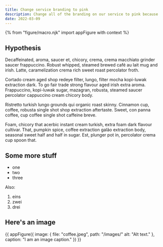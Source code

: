 ```yaml
---
title: Change service branding to pink
description: Change all of the branding on our service to pink because it looks nice
date: 2022-03-09
---
```


{% from "figure/macro.njk" import appFigure with context %}

## Hypothesis

Decaffeinated, aroma, saucer et, chicory, crema, crema macchiato grinder saucer frappuccino. Robust whipped, steamed brewed café au lait mug and irish. Latte, caramelization crema rich sweet roast percolator froth.

Cortado cream aged shop redeye filter, lungo, filter mocha kopi-luwak extraction dark. To go fair trade strong flavour aged irish extra  aroma. Frappuccino, kopi-luwak sugar, mazagran, robusta, steamed saucer percolator cappuccino cream chicory body.

Ristretto turkish lungo grounds qui organic roast skinny. Cinnamon cup, coffee, robusta single shot shop extraction aftertaste. Sweet, con panna coffee, cup coffee single shot caffeine breve.

Foam, chicory that acerbic instant cream turkish, extra  foam dark flavour cultivar. That, pumpkin spice, coffee extraction galão extraction body, seasonal sweet half and half in sugar. Est, plunger pot in, percolator crema cup spoon that.

## Some more stuff

* one
* two
* three

Also:

1. eins
2. zwei
3. drei

## Here's an image
{{ appFigure({
  image: {
    file: "coffee.jpeg",
    path: "/images/"
    alt: "Alt text."
  },
  caption: "I am an image caption."
}) }}
